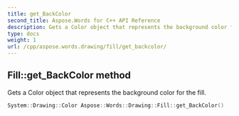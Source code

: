 ```yaml
---
title: get_BackColor
second_title: Aspose.Words for C++ API Reference
description: Gets a Color object that represents the background color for the fill.
type: docs
weight: 1
url: /cpp/aspose.words.drawing/fill/get_backcolor/
---
```

## Fill::get_BackColor method


Gets a Color object that represents the background color for the fill.

```cpp
System::Drawing::Color Aspose::Words::Drawing::Fill::get_BackColor()
```

